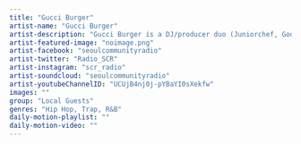 ```yaml
---
title: "Gucci Burger"	
artist-name: "Gucci Burger"	
artist-description: "Gucci Burger is a DJ/producer duo (Juniorchef, Goosebumps) in Korea. Their production skills outreach to international artists including DJ Marshmello, Keith Ape, Loco, Sik-K, PNSB, Simahoy, Kramp, Simon Dominic. They play a wide range of Hip Hop, Trap and R&B."	
artist-featured-image: "noimage.png"	
artist-facebook: "seoulcommunityradio"	
artist-twitter: "Radio_SCR"	
artist-instagram: "scr_radio"	
artist-soundcloud: "seoulcommunityradio"	
artist-youtubeChannelID: "UCUjB4nj0j-pYBaYI0sXekfw"	
images: ""	
group: "Local Guests"	
genres: "Hip Hop, Trap, R&B"	
daily-motion-playlist: ""	
daily-motion-video: ""		
---
```


